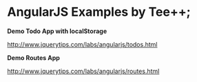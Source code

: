 # AngularJS Examples by Tee++;

**Demo Todo App with localStorage**

http://www.jquerytips.com/labs/angularjs/todos.html

**Demo Routes App**

http://www.jquerytips.com/labs/angularjs/routes.html